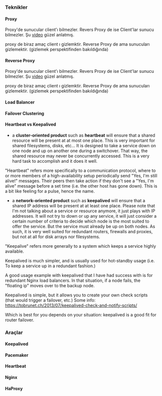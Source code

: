 ### Teknikler 

#### Proxy

Proxy'de sunucular client'ı bilmezler. Revers Proxy de ise Client'lar sunucu bilmezler. 
Şu [video]((https://youtu.be/ozhe__GdWC8?t=323)) güzel anlatmış.

proxy de biraz amaç client ı gizlemktir. Reverse Proxy de ama sunucuları gizlemektir. (gizlemek perspektifinden bakıldığında)




#### Reverse Proxy

Proxy'de sunucular client'ı bilmezler. Revers Proxy de ise Client'lar sunucu bilmezler. 
Şu [video]((https://youtu.be/ozhe__GdWC8?t=323)) güzel anlatmış.

proxy de biraz amaç client ı gizlemktir. Reverse Proxy de ama sunucuları gizlemektir. (gizlemek perspektifinden bakıldığında)



#### Load Balancer



#### Failover Clustering


#### Heartbeat vs Keepalived


- a __cluster-oriented product__ such as __heartbeat__ will ensure that a shared resource will be present at at most one place. This is very important for shared filesystems, disks, etc... It is designed to take a service down on one node and up on another one during a switchover. That way, the shared resource may never be concurrently accessed. This is a very hard task to accomplish and it does it well.


"Heartbeat" refers more specifically to a communication protocol, where to or more members of a high-availability setup periodically send "Yes, I'm still alive!" messages. Their peers then take action if they don't see a "Yes, I'm alive" message before a set time (i.e. the other host has gone down). This is a bit like feeling for a pulse, hence the name.



- a __network-oriented product__ such as __keepalived__ will ensure that a shared IP address will be present at at least one place. Please note that I'm not talking about a service or resource anymore, it just plays with IP addresses. It will not try to down or up any service, it will just consider a certain number of criteria to decide which node is the most suited to offer the service. But the service must already be up on both nodes. As such, it is very well suited for redundant routers, firewalls and proxies, but not at all for disk arrays nor filesystems.

"Keepalive" refers more generally to a system which keeps a service highly available.

Keepalived is much simpler, and is usually used for hot-standby usage (i.e. To keep a service up in a redundant fashion.)

A good usage example with keepalived that I have had success with is for redundant Nginx load balancers. In that situation, if a node fails, the "floating ip" moves over to the backup node.

Keepalived is simple, but it allows you to create your own check scripts (that would trigger a failover, etc.) Some info: https://tobrunet.ch/2013/07/keepalived-check-and-notify-scripts/

Which is best for you depends on your situation: keepalived is a good fit for router failover.





### Araçlar

#### Keepalived

#### Pacemaker

#### Heartbeat

#### Nginx

#### HaProxy


